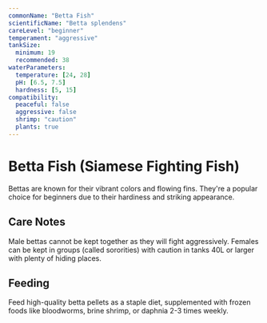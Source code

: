 ```yaml
---
commonName: "Betta Fish"
scientificName: "Betta splendens"
careLevel: "beginner"
temperament: "aggressive"
tankSize:
  minimum: 19
  recommended: 38
waterParameters:
  temperature: [24, 28]
  pH: [6.5, 7.5]
  hardness: [5, 15]
compatibility:
  peaceful: false
  aggressive: false
  shrimp: "caution"
  plants: true
---
```


# Betta Fish (Siamese Fighting Fish)

Bettas are known for their vibrant colors and flowing fins. They're a popular choice for beginners due to their hardiness and striking appearance.

## Care Notes

Male bettas cannot be kept together as they will fight aggressively. Females can be kept in groups (called sororities) with caution in tanks 40L or larger with plenty of hiding places.

## Feeding

Feed high-quality betta pellets as a staple diet, supplemented with frozen foods like bloodworms, brine shrimp, or daphnia 2-3 times weekly.